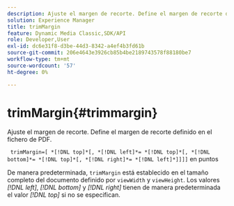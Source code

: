 ```yaml
---
description: Ajuste el margen de recorte. Define el margen de recorte definido en el fichero de PDF.
solution: Experience Manager
title: trimMargin
feature: Dynamic Media Classic,SDK/API
role: Developer,User
exl-id: dc6e31f8-d3be-44d3-8342-a4ef4b3fd61b
source-git-commit: 206e4643e3926cb85b4be2189743578f88180be7
workflow-type: tm+mt
source-wordcount: '57'
ht-degree: 0%

---
```


# trimMargin{#trimmargin}

Ajuste el margen de recorte. Define el margen de recorte definido en el fichero de PDF.

` trimMargin=[ *[!DNL top]*[, *[!DNL left]*= *[!DNL top]*[, *[!DNL bottom]*= *[!DNL top]*[, *[!DNL right]*= *[!DNL left]*]]]]` en puntos

De manera predeterminada, `trimMargin` está establecido en el tamaño completo del documento definido por `viewWidth` y `viewHeight`. Los valores *[!DNL left]*, *[!DNL bottom]* y *[!DNL right]* tienen de manera predeterminada el valor *[!DNL top]* si no se especifican.
